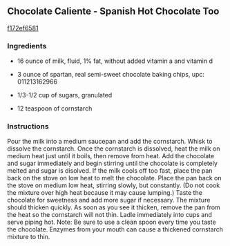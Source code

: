 ## Chocolate Caliente - Spanish Hot Chocolate Too

[f172ef6581](http://www.food.com/recipe/chocolate-caliente-spanish-hot-chocolate-too-369800)

### Ingredients

 - 16 ounce of milk, fluid, 1% fat, without added vitamin a and vitamin d

 - 3 ounce of spartan, real semi-sweet chocolate baking chips, upc: 011213162966

 - 1/3-1/2 cup of sugars, granulated

 - 12 teaspoon of cornstarch

### Instructions

Pour the milk into a medium saucepan and add the cornstarch. Whisk to dissolve the cornstarch. Once the cornstarch is dissolved, heat the milk on medium heat just until it boils, then remove from heat. Add the chocolate and sugar immediately and begin stirring until the chocolate is completely melted and sugar is disolved. If the milk cools off too fast, place the pan back on the stove on low heat to melt the chocolate. Place the pan back on the stove on medium low heat, stirring slowly, but constantly. (Do not cook the mixture over high heat because it may cause lumping.) Taste the chocolate for sweetness and add more sugar if necessary. The mixture should thicken quickly. As soon as you see it thicken, remove the pan from the heat so the cornstarch will not thin. Ladle immediately into cups and serve piping hot. Note: Be sure to use a clean spoon every time you taste the chocolate. Enzymes from your mouth can cause a thickened cornstarch mixture to thin.